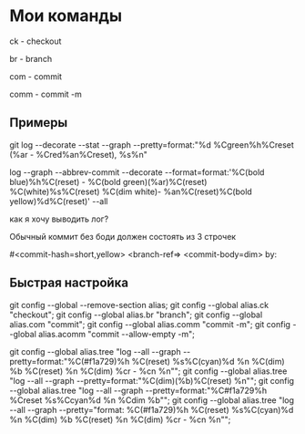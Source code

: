 # Мои команды

ck - checkout

br - branch

com - commit

comm - commit -m

## Примеры

git log --decorate --stat --graph --pretty=format:"%d %Cgreen%h%Creset (%ar - %Cred%an%Creset), %s%n"

log --graph --abbrev-commit --decorate --format=format:'%C(bold blue)%h%C(reset) - %C(bold green)(%ar)%C(reset) %C(white)%s%C(reset) %C(dim white)- %an%C(reset)%C(bold yellow)%d%C(reset)' --all

как я хочу выводить лог?

Обычный коммит без боди должен состоять из 3 строчек

#<commit-hash=short,yellow> <commit-name> <branch-ref=>
<commit-body=dim>
<commit-rel-date> by: <commiter-name>



## Быстрая настройка
git config --global --remove-section alias;
git config --global alias.ck "checkout";
git config --global alias.br "branch";
git config --global alias.com "commit";
git config --global alias.comm "commit -m";
git config --global alias.acomm "commit --allow-empty -m";

<!-- сломалось -->
git config --global alias.tree "log --all --graph --pretty=format:"%C(#f1a729)%h %C(reset) %s%C(cyan)%d %n %C(dim) %b %C(reset) %n %C(dim) %cr - %cn %n"";
git config --global alias.tree "log --all --graph --pretty=format:"%C(dim)(%b)%C(reset) %n"";
git config --global alias.tree "log --all --graph --pretty=format:"%C#f1a729%h %Creset %s%Ccyan%d %n %Cdim %b"";
git config --global alias.tree "log --all --graph --pretty="format: %C(#f1a729)%h %C(reset) %s%C(cyan)%d %n %C(dim) %b %C(reset) %n %C(dim) %cr - %cn %n"";
